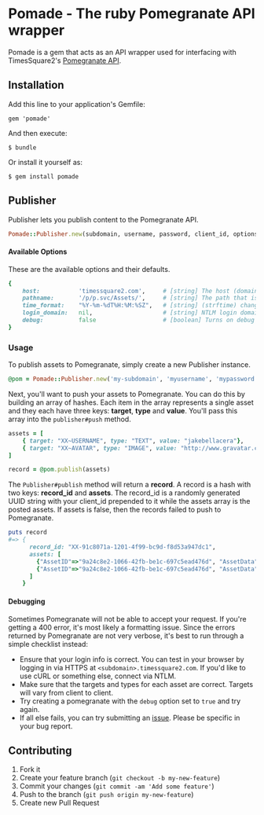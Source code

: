 # Pomade - The ruby Pomegranate API wrapper

Pomade is a gem that acts as an API wrapper used for interfacing with TimesSquare2's [Pomegranate API](http://api.timessquare2.com/pomegranate/).

## Installation

Add this line to your application's Gemfile:

    gem 'pomade'

And then execute:

    $ bundle

Or install it yourself as:

    $ gem install pomade

## Publisher

Publisher lets you publish content to the Pomegranate API.

```ruby
Pomade::Publisher.new(subdomain, username, password, client_id, options)
```

#### Available Options

These are the available options and their defaults.

```ruby
{
    host:           'timessquare2.com',     # [string] The host (domain name) that Pomegranate lives on.
    pathname:       '/p/p.svc/Assets/',     # [string] The path that is used for interacting with Pomegranate.
    time_format:    "%Y-%m-%dT%H:%M:%SZ",   # [string] (strftime) change the layout of the timestamp.
    login_domain:   nil,                    # [string] NTLM login domain.
    debug:          false                   # [boolean] Turns on debug mode. This will print out any activity.
}
```

### Usage

To publish assets to Pomegranate, simply create a new Publisher instance.

```ruby
@pom = Pomade::Publisher.new('my-subdomain', 'myusername', 'mypassword', 'XX')
```

Next, you'll want to push your assets to Pomegranate. You can do this by building an array of hashes. Each item in the array represents a single asset and they each have three keys: **target**, **type** and **value**. You'll pass this array into the `publisher#push` method.

```ruby
assets = [
    { target: "XX~USERNAME", type: "TEXT", value: "jakebellacera"},
    { target: "XX~AVATAR", type: "IMAGE", value: "http://www.gravatar.com/avatar/98363013aa1237798130bc0fd2c4159d.png"}
]

record = @pom.publish(assets)
```

The `Publisher#publish` method will return a **record**. A record is a hash with two keys: **record_id** and **assets**. The record_id is a randomly generated UUID string with your client_id prepended to it while the assets array is the posted assets. If assets is false, then the records failed to push to Pomegranate.

```ruby
puts record
#=> {
      record_id: "XX-91c8071a-1201-4f99-bc9d-f8d53a947dc1",
      assets: [
        {"AssetID"=>"9a24c8e2-1066-42fb-be1c-697c5ead476d", "AssetData"=>"jakebellacera", "AssetType"=>"TEXT", "Target"=>"NS~USERNAME", "Client"=>"XX", "Status"=>"APPROVED", "AssetMeta"=>"", "AssetRecordID"=>"XX-91c8071a-1201-4f99-bc9d-f8d53a947dc1"},
        {"AssetID"=>"9a24c8e2-1066-42fb-be1c-697c5ead476d", "AssetData"=>"http://www.gravatar.com/avatar/98363013aa1237798130bc0fd2c4159d.png", "AssetType"=>"IMAGE", "Target"=>"XX~Avatar", "Client"=>"XX", "Status"=>"APPROVED", "AssetMeta"=>"", "AssetRecordID"=>"XX-91c8071a-1201-4f99-bc9d-f8d53a947dc1"}
      ]
    }
```

#### Debugging

Sometimes Pomegranate will not be able to accept your request. If you're getting a 400 error, it's most likely a formatting issue. Since the errors returned by Pomegranate are not very verbose, it's best to run through a simple checklist instead:

* Ensure that your login info is correct. You can test in your browser by logging in via HTTPS at `<subdomain>.timessquare2.com`. If you'd like to use cURL or something else, connect via NTLM.
* Make sure that the targets and types for each asset are correct. Targets will vary from client to client.
* Try creating a pomegranate with the `debug` option set to `true` and try again.
* If all else fails, you can try submitting an [issue](https://github.com/jakebellacera/pomade/issues). Please be specific in your bug report.

## Contributing

1. Fork it
2. Create your feature branch (`git checkout -b my-new-feature`)
3. Commit your changes (`git commit -am 'Add some feature'`)
4. Push to the branch (`git push origin my-new-feature`)
5. Create new Pull Request
